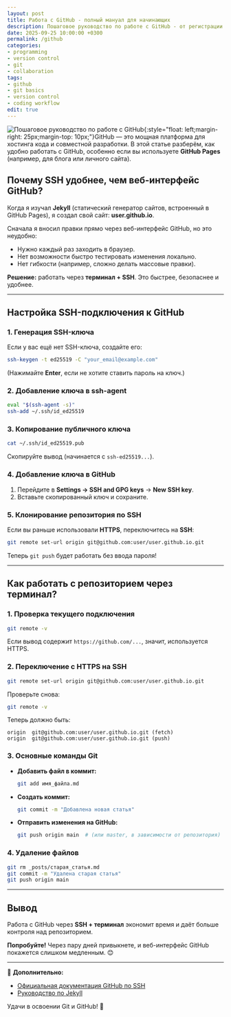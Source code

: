 ```yaml
---
layout: post
title: Работа с GitHub - полный мануал для начинающих
description: Пошаговое руководство по работе с GitHub - от регистрации до первого проекта
date: 2025-09-25 10:00:00 +0300
permalink: /github
categories:
- programming
- version control
- git
- collaboration
tags:
- github
- git basics
- version control
- coding workflow
edit: true
---
```


![Пошаговое руководство по работе с GitHub](../img/poluchenie-krasivyh-korotkih-ssylok-na-gitio.png){:style="float: left;margin-right: 25px;margin-top: 10px;"}GitHub — это мощная платформа для хостинга кода и совместной разработки. В этой статье разберём, как удобно работать с GitHub, особенно если вы используете **GitHub Pages** (например, для блога или личного сайта).  

## **Почему SSH удобнее, чем веб-интерфейс GitHub?**  

Когда я изучал **Jekyll** (статический генератор сайтов, встроенный в GitHub Pages), я создал свой сайт: **user.github.io**.  

Сначала я вносил правки прямо через веб-интерфейс GitHub, но это неудобно:  
- Нужно каждый раз заходить в браузер.  
- Нет возможности быстро тестировать изменения локально.  
- Нет гибкости (например, сложно делать массовые правки).  

**Решение:** работать через **терминал + SSH**. Это быстрее, безопаснее и удобнее.  

---  

## **Настройка SSH-подключения к GitHub**  

### **1. Генерация SSH-ключа**  
Если у вас ещё нет SSH-ключа, создайте его:  
```bash
ssh-keygen -t ed25519 -C "your_email@example.com"
```  
(Нажимайте **Enter**, если не хотите ставить пароль на ключ.)  

### **2. Добавление ключа в ssh-agent**  
```bash
eval "$(ssh-agent -s)"
ssh-add ~/.ssh/id_ed25519
```  

### **3. Копирование публичного ключа**  
```bash
cat ~/.ssh/id_ed25519.pub
```  
Скопируйте вывод (начинается с `ssh-ed25519...`).  

### **4. Добавление ключа в GitHub**  
1. Перейдите в **Settings → SSH and GPG keys** → **New SSH key**.  
2. Вставьте скопированный ключ и сохраните.  

### **5. Клонирование репозитория по SSH**  
Если вы раньше использовали **HTTPS**, переключитесь на **SSH**:  
```bash
git remote set-url origin git@github.com:user/user.github.io.git
```  
Теперь `git push` будет работать без ввода пароля!  

---  

## **Как работать с репозиторием через терминал?**  

### **1. Проверка текущего подключения**  
```bash
git remote -v
```  
Если вывод содержит `https://github.com/...`, значит, используется HTTPS.  

### **2. Переключение с HTTPS на SSH**  
```bash
git remote set-url origin git@github.com:user/user.github.io.git
```  
Проверьте снова:  
```bash
git remote -v
```  
Теперь должно быть:  
```
origin  git@github.com:user/user.github.io.git (fetch)  
origin  git@github.com:user/user.github.io.git (push)  
```  

### **3. Основные команды Git**  
- **Добавить файл в коммит:**  
  ```bash
  git add имя_файла.md
  ```  
- **Создать коммит:**  
  ```bash
  git commit -m "Добавлена новая статья"
  ```  
- **Отправить изменения на GitHub:**  
  ```bash
  git push origin main  # (или master, в зависимости от репозитория)
  ```  

### **4. Удаление файлов**  
```bash
git rm _posts/старая_статья.md
git commit -m "Удалена старая статья"
git push origin main
```  

---  

## **Вывод**  
Работа с GitHub через **SSH + терминал** экономит время и даёт больше контроля над репозиторием.  

**Попробуйте!** Через пару дней привыкнете, и веб-интерфейс GitHub покажется слишком медленным. 😊  

---
🔹 **Дополнительно:**  
- [Официальная документация GitHub по SSH](https://docs.github.com/en/authentication/connecting-to-github-with-ssh)  
- [Руководство по Jekyll](https://jekyllrb.com/docs/)  

Удачи в освоении Git и GitHub! 🚀